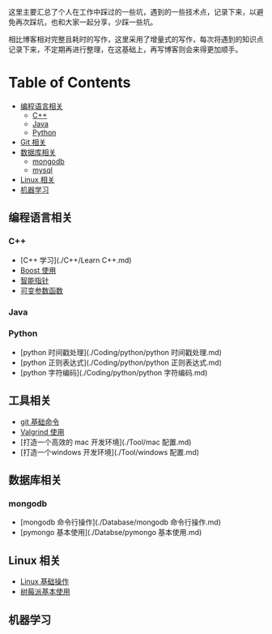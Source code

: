 
这里主要汇总了个人在工作中踩过的一些坑，遇到的一些技术点，记录下来，以避免再次踩坑，也和大家一起分享，少踩一些坑。

相比博客相对完整且耗时的写作，这里采用了增量式的写作，每次将遇到的知识点记录下来，不定期再进行整理，在这基础上，再写博客则会来得更加顺手。


# Table of Contents

<!-- MarkdownTOC -->

- [编程语言相关](#编程语言相关)
    - [C++](#c)
    - [Java](#java)
    - [Python](#python)
- [Git 相关](#git-相关)
- [数据库相关](#数据库相关)
    - [mongodb](#mongodb)
    - [mysql](#mysql)
- [Linux 相关](#linux-相关)
- [机器学习](#机器学习)

<!-- /MarkdownTOC -->




## 编程语言相关

### C++

- [C++ 学习](./C++/Learn C++.md)
- [Boost 使用](./C++/Boost.md)
- [智能指针](./C++/智能指针.md)
- [可变参数函数](./C++/可变参数函数.md)


### Java



### Python

- [python 时间戳处理](./Coding/python/python 时间戳处理.md)
- [python 正则表达式](./Coding/python/python 正则表达式.md)
- [python 字符编码](./Coding/python/python 字符编码.md)



## 工具相关

- [git 基础命令](./Tool/git_basis_command.md)
- [Valgrind 使用](./Tool/Valgrind.md)
- [打造一个高效的 mac 开发环境](./Tool/mac 配置.md)
- [打造一个windows 开发环境](./Tool/windows 配置.md)


## 数据库相关

### mongodb

- [mongodb 命令行操作](./Database/mongodb 命令行操作.md)
- [pymongo 基本使用](./Databse/pymongo 基本使用.md)



## Linux 相关

- [Linux 基础操作](./Skill/Linux/linux_basis_command.md)
- [树莓派基本使用](./Skill/Linux/树莓派.md)


## 机器学习



